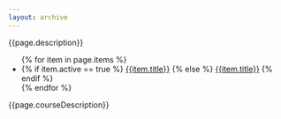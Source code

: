 ```yaml
---
layout: archive
---
```


<div>
    <p>{{page.description}}</p>
    <ul class="nav nav-tabs">
      {% for item in page.items %}
        <li class="nav-item">
            {% if item.active == true %}
                <a class="nav-link active" aria-current="page" href="/courses/{{page.parentPath}}/{{item.id}}">{{item.title}}</a>
            {% else %}
                <a class="nav-link" aria-current="page" href="/courses/{{page.parentPath}}/{{item.id}}">{{item.title}}</a>
            {% endif %}
        </li>
      {% endfor %}
    </ul>
    <div>
        <p class="d-block">{{page.courseDescription}}</p>
    </div>
</div>